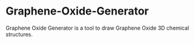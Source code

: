 # Graphene-Oxide-Generator
Graphene Oxide Generator is a tool to draw Graphene Oxide 3D chemical structures.
